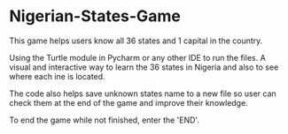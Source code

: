 # Nigerian-States-Game
This game helps users know all 36 states and 1 capital in the country.

Using the Turtle module in Pycharm or any other IDE to run the files.
A visual and interactive way to learn the 36 states in Nigeria and also to see where each ine is located.

The code also helps save unknown states name to a new file so user can check them at the end of the game and improve their knowledge.

To end the game while not finished, enter the  'END'.
